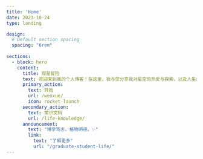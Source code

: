```yaml
---
title: 'Home'  
date: 2023-10-24  
type: landing  

design:
  # Default section spacing
  spacing: "6rem"
  
sections:  
  - block: hero  
    content:  
      title: 观星冒险  
      text: 欢迎来到我的个人博客！在这里，我与您分享我对星空的热爱与探索，以及人生的思考和体验。不论您是天文爱好者、哲学追寻者，还是寻找灵感的人，我希望我的博客能为您带来启发和共鸣。 🌟  
      primary_action:  
        text: 开始  
        url: /wenxue/  
        icon: rocket-launch  
      secondary_action:  
        text: 常识文档  
        url: /life-knowledge/  
      announcement:  
        text: "博学笃志，格物明德。✨"  
        link:  
          text: "了解更多"  
          url: "/graduate-student-life/"
---
```

